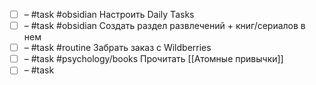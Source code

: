 - [ ] – #task #obsidian Настроить Daily Tasks
- [ ] – #task #obsidian Создать раздел развлечений + книг/сериалов в нем
- [ ] – #task #routine Забрать заказ с Wildberries
- [ ] – #task #psychology/books Прочитать [[Атомные привычки]]
- [ ] – #task